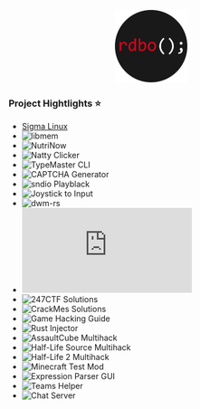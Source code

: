 <p align="center">
  <a href="https://rdbo.github.io"><img src="https://github.com/rdbo/rdbo/blob/master/rdbo.png"/></a>
</p>

### Project Hightlights ⭐

- [Sigma Linux](https://github.com/rdbo/sigma-linux)
- ![libmem](https://github.com/rdbo/libmem)
- ![NutriNow](https://github.com/rdbo/nutrinow)
- ![Natty Clicker](https://github.com/rdbo/natty-clicker)
- ![TypeMaster CLI](https://github.com/rdbo/typemaster-cli)
- ![CAPTCHA Generator](https://github.com/rdbo/captcha-test)
- ![sndio Playblack](https://github.com/rdbo/sndio-playback)
- ![Joystick to Input](https://github.com/rdbo/joy2input)
- ![dwm-rs](https://github.com/rdbo/dwm-rs)
- ![multiscanner.py](https://github.com/rdbo/multiscanner.py)
- ![247CTF Solutions](https://github.com/rdbo/247CTF)
- ![CrackMes Solutions](https://github.com/rdbo/crackmes)
- ![Game Hacking Guide](https://github.com/rdbo/game-hacking-guide)
- ![Rust Injector](https://github.com/rdbo/rust-injector)
- ![AssaultCube Multihack](https://github.com/rdbo/AssaultCube-Multihack)
- ![Half-Life Source Multihack](https://github.com/rdbo/Half-Life-Source-Multihack)
- ![Half-Life 2 Multihack](https://github.com/rdbo/Half-Life-2-Multihack)
- ![Minecraft Test Mod](https://github.com/rdbo/minecraft-forge-test)
- ![Expression Parser GUI](https://github.com/rdbo/ExpressionParser-GUI)
- ![Teams Helper](https://github.com/rdbo/teams-helper)
- ![Chat Server](https://github.com/rdbo/chat-server)
